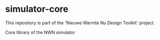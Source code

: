 # simulator-core

This repository is part of the 'Nieuwe Warmte Nu Design Toolkit' project. 

Core library of the NWN simulator
